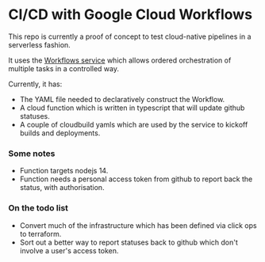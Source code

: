 # CI/CD with Google Cloud Workflows

This repo is currently a proof of concept to test cloud-native pipelines in a serverless fashion.

It uses the [Workflows service](https://cloud.google.com/workflows) which allows ordered orchestration of multiple tasks
in a controlled way.

Currently, it has:

- The YAML file needed to declaratively construct the Workflow.
- A cloud function which is written in typescript that will update github statuses.
- A couple of cloudbuild yamls which are used by the service to kickoff builds and deployments.

### Some notes

- Function targets nodejs 14.
- Function needs a personal access token from github to report back the status, with authorisation.

### On the todo list

- Convert much of the infrastructure which has been defined via click ops to terraform.
- Sort out a better way to report statuses back to github which don't involve a user's access token.
